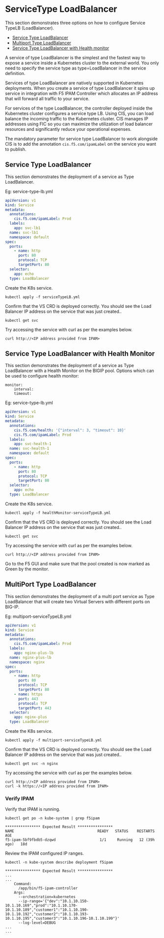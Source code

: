 # ServiceType LoadBalancer
This section demonstrates three options on how to configure Service TypeLB (LoadBalancer).

- [Service Type LoadBalancer](#service-type-loadbalancer)
- [Multiport Type LoadBalancer](#create-multiport-type-loadbalancer)
- [Service Type LoadBalancer with Health monitor](#service-type-loadbalancer-with-health-monitor)

A service of type LoadBalancer is the simplest and the fastest way to expose a service inside a Kubernetes cluster to the external world. You only need to specify the service type as type=LoadBalancer in the service definition.

Services of type LoadBalancer are natively supported in Kubernetes deployments. When you create a service of type LoadBalancer it spins up service in integration with F5 IPAM Controller which allocates an IP address that will forward all traffic to your service.

For services of the type LoadBalancer, the controller deployed inside the Kubernetes cluster configures a service type LB. Using CIS, you can load balance the incoming traffic to the Kubernetes cluster. CIS manages IP addresses using FIC so you can maximize the utilization of load balancer resources and significantly reduce your operational expenses.

The mandatory parameter for service type LoadBalancer to work alongside CIS is to add the annotation `cis.f5.com/ipamLabel` on the service you want to publish.

## Service Type LoadBalancer

This section demonstrates the deployment of a service as Type LoadBalancer. 

Eg: service-type-lb.yml

```yml
apiVersion: v1
kind: Service
metadata:
  annotations:
    cis.f5.com/ipamLabel: Prod
  labels:
    app: svc-lb1
  name: svc-lb1
  namespace: default
spec:
  ports:
    - name: http
      port: 80
      protocol: TCP
      targetPort: 80
  selector:
    app: echo
  type: LoadBalancer
```

Create the K8s service. 
```
kubectl apply -f serviceTypeLB.yml
```

Confirm that the VS CRD is deployed correctly. You should see the Load Balancer IP address on the service that was just created..
```
kubectl get svc 
```

Try accessing the service with curl as per the examples below. 
```
curl http://<IP address provided from IPAM>
```


## Service Type LoadBalancer with Health Monitor

This section demonstrates the deployment of a service as Type LoadBalancer with a Health Monitor on the BIGIP pool. Options which can be used to configure health monitor:
```
monitor:
    interval: 
    timeout: 
```

Eg: service-type-lb.yml

```yml
apiVersion: v1
kind: Service
metadata:
  annotations:
    cis.f5.com/health: '{"interval": 3, "timeout": 10}'
    cis.f5.com/ipamLabel: Prod
  labels:
    app: svc-health-1
  name: svc-health-1
  namespace: default
spec:
  ports:
    - name: http
      port: 80
      protocol: TCP
      targetPort: 80
  selector:
    app: echo
  type: LoadBalancer
```

Create the K8s service. 
```
kubectl apply -f healthMonitor-serviceTypeLB.yml
```

Confirm that the VS CRD is deployed correctly. You should see the Load Balancer IP address on the service that was just created..
```
kubectl get svc 
```

Try accessing the service with curl as per the examples below. 
```
curl http://<IP address provided from IPAM>
```

Go to the F5 GUI and make sure that the pool created is now marked as Green by the monitor.



## MultiPort Type LoadBalancer

This section demonstrates the deployment of a multi port service as Type LoadBalancer that will create two Virtual Servers with different ports on BIG-IP. 

Eg: multiport-serviceTypeLB.yml

```yml
apiVersion: v1
kind: Service
metadata:
  annotations:
    cis.f5.com/ipamLabel: Prod
  labels:
    app: nginx-plus-lb
  name: nginx-plus-lb
  namespace: nginx
spec:
  ports:
    - name: http
      port: 80
      protocol: TCP
      targetPort: 80
    - name: https
      port: 443
      protocol: TCP
      targetPort: 443
  selector:
    app: nginx-plus
  type: LoadBalancer
```

Create the K8s service. 
```
kubectl apply -f multiport-serviceTypeLB.yml
```

Confirm that the VS CRD is deployed correctly. You should see the Load Balancer IP address on the service that was just created..
```
kubectl get svc -n nginx
```

Try accessing the service with curl as per the examples below. 
```
curl http://<IP address provided from IPAM>
curl -k https://<IP address provided from IPAM>
```




### Verify IPAM
Verify that IPAM is running.

```
kubectl get po -n kube-system | grep f5ipam

**************** Expected Result ****************
NAME                                      READY   STATUS    RESTARTS       AGE
f5-ipam-5bf9fbdb5-dzqwd                    1/1     Running   12 (39h ago)   18d
```

Review the IPAM configured IP ranges.

```
kubectl -n kube-system describe deployment f5ipam

**************** Expected Result ****************
...
...
    Command:
      /app/bin/f5-ipam-controller
    Args:
      --orchestration=kubernetes
      --ip-range='{"dev":"10.1.10.150-10.1.10.169","prod":"10.1.10.170-10.1.10.189","customer1":"10.1.10.190-10.1.10.192","customer2":"10.1.10.193-10.1.10.195","customer3":"10.1.10.196-10.1.10.199"}'
      --log-level=DEBUG
...
...
```